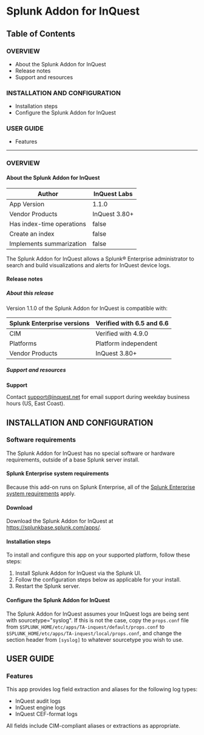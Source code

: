# Splunk Addon for InQuest

## Table of Contents

### OVERVIEW

- About the Splunk Addon for InQuest
- Release notes
- Support and resources

### INSTALLATION AND CONFIGURATION

- Installation steps
- Configure the Splunk Addon for InQuest

### USER GUIDE

- Features

-----

### OVERVIEW

#### About the Splunk Addon for InQuest

| Author | InQuest Labs |
| --- | --- |
| App Version | 1.1.0 |
| Vendor Products | InQuest 3.80+ |
| Has index-time operations | false |
| Create an index | false |
| Implements summarization | false |

The Splunk Addon for InQuest allows a Splunk® Enterprise administrator to
search and build visualizations and alerts for InQuest device logs.

#### Release notes

##### About this release

Version 1.1.0 of the Splunk Addon for InQuest is compatible with:

| Splunk Enterprise versions | Verified with 6.5 and 6.6 |
| --- | --- |
| CIM | Verified with 4.9.0 |
| Platforms | Platform independent |
| Vendor Products | InQuest 3.80+ |

##### Support and resources

**Support**

Contact support@inquest.net for email support during weekday business hours
(US, East Coast).

## INSTALLATION AND CONFIGURATION

### Software requirements

The Splunk Addon for InQuest has no special software or hardware requirements,
outside of a base Splunk server install.

#### Splunk Enterprise system requirements

Because this add-on runs on Splunk Enterprise, all of the 
[Splunk Enterprise system requirements](http://docs.splunk.com/Documentation/Splunk/latest/Installation/Systemrequirements)
apply.

#### Download

Download the Splunk Addon for InQuest at https://splunkbase.splunk.com/apps/.

#### Installation steps

To install and configure this app on your supported platform, follow these
steps:

1. Install Splunk Addon for InQuest via the Splunk UI.
2. Follow the configuration steps below as applicable for your install.
3. Restart the Splunk server.

#### Configure the Splunk Addon for InQuest

The Splunk Addon for InQuest assumes your InQuest logs are being sent with
sourcetype="syslog". If this is not the case, copy the `props.conf` file
from `$SPLUNK_HOME/etc/apps/TA-inquest/default/props.conf` to 
`$SPLUNK_HOME/etc/apps/TA-inquest/local/props.conf`, and change the section
header from `[syslog]` to whatever sourcetype you wish to use.

## USER GUIDE

### Features

This app provides log field extraction and aliases for the following log types:

- InQuest audit logs
- InQuest engine logs
- InQuest CEF-format logs

All fields include CIM-compliant aliases or extractions as appropriate.
